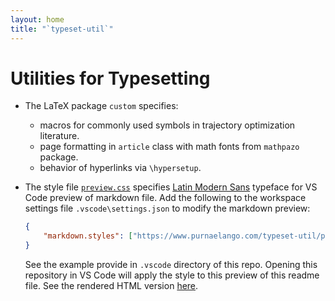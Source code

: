 ```yaml
---
layout: home
title: "`typeset-util`"
---
```


# Utilities for Typesetting

- The LaTeX package `custom` specifies:
  - macros for commonly used symbols in trajectory optimization literature. 
  - page formatting in `article` class with math fonts from `mathpazo` package.
  - behavior of hyperlinks via `\hypersetup`.
  
- The style file [`preview.css`](preview.css) specifies [Latin Modern Sans](https://tug.org/FontCatalogue/latinmodernroman/) typeface for VS Code preview of markdown file. Add the following to the workspace settings file `.vscode\settings.json` to modify the markdown preview:
  ```json
  {
      "markdown.styles": ["https://www.purnaelango.com/typeset-util/preview.css"]
  }
  ```
  See the example provide in `.vscode` directory of this repo. Opening this repository in VS Code will apply the style to this preview of this readme file. See the rendered HTML version [here](README.html).
